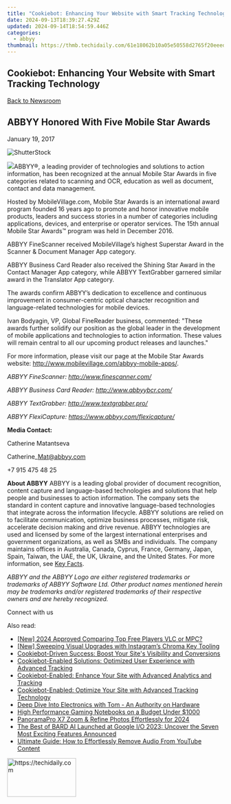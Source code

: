 ```yaml
---
title: "Cookiebot: Enhancing Your Website with Smart Tracking Technology"
date: 2024-09-13T18:39:27.429Z
updated: 2024-09-14T18:54:59.446Z
categories:
  - abbyy
thumbnail: https://thmb.techidaily.com/61e18062b10a05e50558d2765f20eeedf900f4f1438428a2471f9b4a0fdcaefb.jpg
---
```


## Cookiebot: Enhancing Your Website with Smart Tracking Technology

[Back to Newsroom](https://tools.techidaily.com/abbyy/products/)

## ABBYY Honored With Five Mobile Star Awards

January 19, 2017

![ShutterStock](https://content.abbyy.com/-/media/project/abbyy/abbyy/branchtemplates/shutterstock_1272462163_1296-x-729.jpg?h=729&iar=0&w=1296)

![](https://static1.abbyy.com/abbyycommedia/13957/2016-mobile-star-awards-superstar.png?width=149&height=148)ABBYY®, a leading provider of technologies and solutions to action information, has been recognized at the annual Mobile Star Awards in five categories related to scanning and OCR, education as well as document, contact and data management.

Hosted by MobileVillage.com, Mobile Star Awards is an international award program founded 16 years ago to promote and honor innovative mobile products, leaders and success stories in a number of categories including applications, devices, and enterprise or operator services. The 15th annual Mobile Star Awards™ program was held in December 2016\. 

ABBYY FineScanner received MobileVillage’s highest Superstar Award in the Scanner & Document Manager App category.

ABBYY Business Card Reader also received the Shining Star Award in the Contact Manager App category, while ABBYY TextGrabber garnered similar award in the Translator App category.

The awards confirm ABBYY’s dedication to excellence and continuous improvement in consumer-centric optical character recognition and language-related technologies for mobile devices.

Ivan Bodyagin, VP, Global FineReader business, commented: "These awards further solidify our position as the global leader in the development of mobile applications and technologies to action information. These values will remain central to all our upcoming product releases and launches."

For more information, please visit our page at the Mobile Star Awards website: <http://www.mobilevillage.com/abbyy-mobile-apps/>.

_ABBYY FineScanner: <http://www.finescanner.com/>_

_ABBYY Business Card Reader: <http://www.abbyybcr.com/>_

_ABBYY TextGrabber: <http://www.textgrabber.pro/>_

_ABBYY FlexiCapture: <https://www.abbyy.com/flexicapture/>_

**Media Contact:**

Catherine Matantseva

Catherine\_Mat@abbyy.com

+7 915 475 48 25

**About ABBYY** 
ABBYY is a leading global provider of document recognition, content capture and language-based technologies and solutions that help people and businesses to action information. The company sets the standard in content capture and innovative language-based technologies that integrate across the information lifecycle. ABBYY solutions are relied on to facilitate communication, optimize business processes, mitigate risk, accelerate decision making and drive revenue. ABBYY technologies are used and licensed by some of the largest international enterprises and government organizations, as well as SMBs and individuals. The company maintains offices in Australia, Canada, Cyprus, France, Germany, Japan, Spain, Taiwan, the UAE, the UK, Ukraine, and the United States. For more information, see [Key Facts](https://tools.techidaily.com/abbyy/products/).

_ABBYY and the ABBYY Logo are either registered trademarks or trademarks of ABBYY Software Ltd. Other product names mentioned herein may be trademarks and/or registered trademarks of their respective owners and are hereby recognized._

Connect with us

<ins class="adsbygoogle"
     style="display:block"
     data-ad-format="autorelaxed"
     data-ad-client="ca-pub-7571918770474297"
     data-ad-slot="1223367746"></ins>

<ins class="adsbygoogle"
     style="display:block"
     data-ad-client="ca-pub-7571918770474297"
     data-ad-slot="8358498916"
     data-ad-format="auto"
     data-full-width-responsive="true"></ins>

<span class="atpl-alsoreadstyle">Also read:</span>
<div><ul>
<li><a href="https://fox-links.techidaily.com/new-2024-approved-comparing-top-free-players-vlc-or-mpc/"><u>[New] 2024 Approved Comparing Top Free Players VLC or MPC?</u></a></li>
<li><a href="https://instagram-video-files.techidaily.com/new-sweeping-visual-upgrades-with-instagrams-chroma-key-tooling/"><u>[New] Sweeping Visual Upgrades with Instagram’s Chroma Key Tooling</u></a></li>
<li><a href="https://solve-popular.techidaily.com/cookiebot-driven-success-boost-your-sites-visibility-and-conversions/"><u>Cookiebot-Driven Success: Boost Your Site's Visibility and Conversions</u></a></li>
<li><a href="https://solve-popular.techidaily.com/cookiebot-enabled-solutions-optimized-user-experience-with-advanced-tracking/"><u>Cookiebot-Enabled Solutions: Optimized User Experience with Advanced Tracking</u></a></li>
<li><a href="https://solve-popular.techidaily.com/cookiebot-enabled-enhance-your-site-with-advanced-analytics-and-tracking/"><u>Cookiebot-Enabled: Enhance Your Site with Advanced Analytics and Tracking</u></a></li>
<li><a href="https://solve-popular.techidaily.com/cookiebot-enabled-optimize-your-site-with-advanced-tracking-technology/"><u>Cookiebot-Enabled: Optimize Your Site with Advanced Tracking Technology</u></a></li>
<li><a href="https://hardware-reviews.techidaily.com/deep-dive-into-electronics-with-tom-an-authority-on-hardware/"><u>Deep Dive Into Electronics with Tom - An Authority on Hardware</u></a></li>
<li><a href="https://hardware-reviews.techidaily.com/high-performance-gaming-notebooks-on-a-budget-under-1000/"><u>High Performance Gaming Notebooks on a Budget Under $1000</u></a></li>
<li><a href="https://extra-support.techidaily.com/panoramapro-x7-zoom-and-refine-photos-effortlessly-for-2024/"><u>PanoramaPro X7 Zoom & Refine Photos Effortlessly for 2024</u></a></li>
<li><a href="https://tech-revival.techidaily.com/the-best-of-bard-ai-launched-at-google-io-2023-uncover-the-seven-most-exciting-features-announced/"><u>The Best of BARD AI Launched at Google I/O 2023: Uncover the Seven Most Exciting Features Announced</u></a></li>
<li><a href="https://tech-hub.techidaily.com/ultimate-guide-how-to-effortlessly-remove-audio-from-youtube-content/"><u>Ultimate Guide: How to Effortlessly Remove Audio From YouTube Content</u></a></li>
</ul></div>

<!-- affiliate ads begin -->
<a href="https://united.elfm.net/c/5597632/2139558/4704" target="_top" id="2139558">
  <img src="//a.impactradius-go.com/display-ad/4704-2139558" border="0" alt="https://techidaily.com" width="160" height="90"/>
</a>
<img height="0" width="0" src="https://united.elfm.net/i/5597632/2139558/4704" style="position:absolute;visibility:hidden;" border="0" />
<!-- affiliate ads end -->

